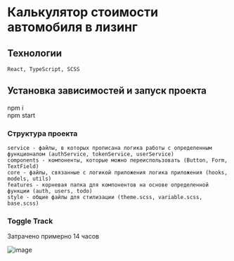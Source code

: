 # Калькулятор стоимости автомобиля в лизинг

## Технологии 
`React, TypeScript, SCSS`

## Установка зависимостей и запуск проекта
npm i  
npm start

### Структура проекта

`service - файлы, в которых прописана логика работы с определенным функционалом (authService, tokenService, userService)`  
`components - компоненты, которые можно переиспользовать (Button, Form, TextField)`  
`core - файлы, связанные с логикой приложения логика приложения (hooks, models, utils)`  
`features - корневая папка для компонентов на основе определенной функции (auth, users, todo)`  
`style - общие файлы для стилизации (theme.scss, variable.scss, base.scss)`


### Toggle Track
Затрачено примерно 14 часов

![image](https://user-images.githubusercontent.com/90438833/218938774-c310c129-d963-4e55-8ecd-0ae21b803a53.png)
